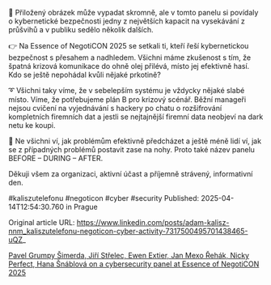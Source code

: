 🧐 Přiložený obrázek může vypadat skromně, ale v tomto panelu si povídaly o kybernetické bezpečnosti jedny z největších kapacit na vysekávání z průšvihů a v publiku sedělo několik dalších.


👉 Na Essence of NegotiCON 2025 se setkali ti, kteří řeší kybernetickou bezpečnost s přesahem a nadhledem. Všichni máme zkušenost s tím, že špatná krizová komunikace do ohně olej přilévá, místo jej efektivně hasí. Kdo se ještě nepohádal kvůli nějaké prkotině?


➰ Všichni taky víme, že v sebelepším systému je vždycky nějaké slabé místo. Víme, že potřebujeme plán B pro krizový scénář. Běžní manageři nejsou cvičení na vyjednávání s hackery po chatu o rozšifrování kompletních firemních dat a jestli se nejtajnější firemní data neobjeví na dark netu ke koupi.


🫴 Ne všichni ví, jak problémům efektivně předcházet a ještě méně lidí ví, jak se z případných problémů postavit zase na nohy. Proto také název panelu BEFORE – DURING – AFTER.


Děkuji všem za organizaci, aktivní účast a příjemně strávený, informativní den.


#kaliszutelefonu #negoticon #cyber #security
Published: 2025-04-14T12:54:30.760 in Prague

Original article URL: https://www.linkedin.com/posts/adam-kalisz-nnm_kaliszutelefonu-negoticon-cyber-activity-7317500495701438465-uQZ_

[Pavel Grumpy Šimerda, Jiří Střelec, Ewen Extier, Jan Mexo Řehák, Nicky Perfect, Hana Šnáblová on a cybersecurity panel at Essence of NegotiCON 2025](./media/essence-of-negoticon-2025.jpg)